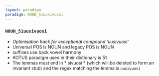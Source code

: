 ```yaml
---
layout: paradigm
paradigm: NOUN_51uusivuosi
---
```

### ` NOUN_51uusivuosi `

* _Optimisation hack for exceptional compound ’uusivuosi’_
* Universal POS is NOUN and legacy POS is NOUN
* suffixes use back vowel harmony
* KOTUS paradigm used in their dictionary is 51
* The lemmas must end in * sivuosi * (which will be deleted to form an invariant stub) and the regex matching the lemma is ` uusivuosi `
